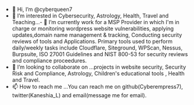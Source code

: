 - 👋 Hi, I’m @cyberqueen7
- 👀 I’m interested in Cybersecurity, Astrology, Health, Travel and Teaching...- 🌱 I’m currently work for a MSP Provider in which I'm in charge or monitoring wordpress website vulnerabilities, applying updates,domain name management & tracking, Conducting security reviews of tools and Applications. Primary tools used to perform daily/weekly tasks include Cloudflare, Siteground, WPScan, Nessus, Burpsuite, ISO 27001 Guidelines and NIST 800-53 for security reviews and compliance proceedures.
- 💞️ I’m looking to collaborate on ...projects in website security, Security Risk and Compliance, Astrology, Children's educational tools , Health and Travel.
- 📫 How to reach me ...You can reach me on github(Cyberempress7), twitter(Kaneshia_L) and email(message me for email).

<!---
Kids Learn Tech is  a ✨ special ✨ repository because its `README.md a project I built, due to wanting children to learn how to code(this file) appears on your GitHub profile.
You can click the Preview link to take a look at your changes.
--->
